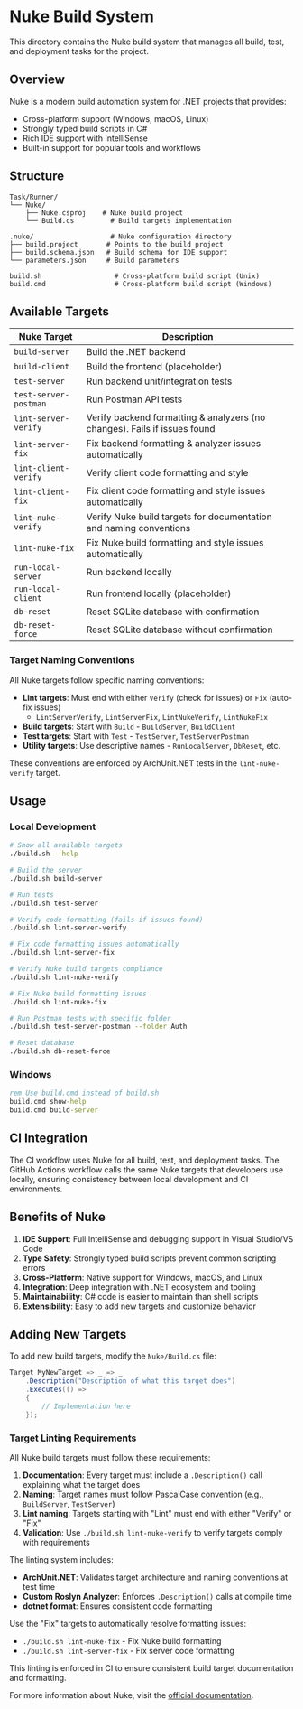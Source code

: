 # Nuke Build System

This directory contains the Nuke build system that manages all build, test, and deployment tasks for the project.

## Overview

Nuke is a modern build automation system for .NET projects that provides:
- Cross-platform support (Windows, macOS, Linux)
- Strongly typed build scripts in C#
- Rich IDE support with IntelliSense
- Built-in support for popular tools and workflows

## Structure

```
Task/Runner/
└── Nuke/
    ├── Nuke.csproj    # Nuke build project
    └── Build.cs         # Build targets implementation

.nuke/                   # Nuke configuration directory
├── build.project       # Points to the build project
├── build.schema.json   # Build schema for IDE support
└── parameters.json     # Build parameters

build.sh                  # Cross-platform build script (Unix)
build.cmd                 # Cross-platform build script (Windows)
```

## Available Targets

| Nuke Target | Description |
|-------------|-------------|
| `build-server` | Build the .NET backend |
| `build-client` | Build the frontend (placeholder) |
| `test-server` | Run backend unit/integration tests |
| `test-server-postman` | Run Postman API tests |
| `lint-server-verify` | Verify backend formatting & analyzers (no changes). Fails if issues found |
| `lint-server-fix` | Fix backend formatting & analyzer issues automatically |
| `lint-client-verify` | Verify client code formatting and style |
| `lint-client-fix` | Fix client code formatting and style issues automatically |
| `lint-nuke-verify` | Verify Nuke build targets for documentation and naming conventions |
| `lint-nuke-fix` | Fix Nuke build formatting and style issues automatically |
| `run-local-server` | Run backend locally |
| `run-local-client` | Run frontend locally (placeholder) |
| `db-reset` | Reset SQLite database with confirmation |
| `db-reset-force` | Reset SQLite database without confirmation |

### Target Naming Conventions

All Nuke targets follow specific naming conventions:

- **Lint targets**: Must end with either `Verify` (check for issues) or `Fix` (auto-fix issues)
  - `LintServerVerify`, `LintServerFix`, `LintNukeVerify`, `LintNukeFix`
- **Build targets**: Start with `Build` - `BuildServer`, `BuildClient`
- **Test targets**: Start with `Test` - `TestServer`, `TestServerPostman`
- **Utility targets**: Use descriptive names - `RunLocalServer`, `DbReset`, etc.

These conventions are enforced by ArchUnit.NET tests in the `lint-nuke-verify` target.

## Usage

### Local Development

```bash
# Show all available targets
./build.sh --help

# Build the server
./build.sh build-server

# Run tests
./build.sh test-server

# Verify code formatting (fails if issues found)
./build.sh lint-server-verify

# Fix code formatting issues automatically
./build.sh lint-server-fix

# Verify Nuke build targets compliance
./build.sh lint-nuke-verify

# Fix Nuke build formatting issues
./build.sh lint-nuke-fix

# Run Postman tests with specific folder
./build.sh test-server-postman --folder Auth

# Reset database
./build.sh db-reset-force
```

### Windows

```cmd
rem Use build.cmd instead of build.sh
build.cmd show-help
build.cmd build-server
```

## CI Integration

The CI workflow uses Nuke for all build, test, and deployment tasks. The GitHub Actions workflow calls the same Nuke targets that developers use locally, ensuring consistency between local development and CI environments.

## Benefits of Nuke

1. **IDE Support**: Full IntelliSense and debugging support in Visual Studio/VS Code
2. **Type Safety**: Strongly typed build scripts prevent common scripting errors
3. **Cross-Platform**: Native support for Windows, macOS, and Linux
4. **Integration**: Deep integration with .NET ecosystem and tooling
5. **Maintainability**: C# code is easier to maintain than shell scripts
6. **Extensibility**: Easy to add new targets and customize behavior

## Adding New Targets

To add new build targets, modify the `Nuke/Build.cs` file:

```csharp
Target MyNewTarget => _ => _
    .Description("Description of what this target does")
    .Executes(() =>
    {
        // Implementation here
    });
```

### Target Linting Requirements

All Nuke build targets must follow these requirements:

1. **Documentation**: Every target must include a `.Description()` call explaining what the target does
2. **Naming**: Target names must follow PascalCase convention (e.g., `BuildServer`, `TestServer`)
3. **Lint naming**: Targets starting with "Lint" must end with either "Verify" or "Fix"
4. **Validation**: Use `./build.sh lint-nuke-verify` to verify targets comply with requirements

The linting system includes:
- **ArchUnit.NET**: Validates target architecture and naming conventions at test time
- **Custom Roslyn Analyzer**: Enforces `.Description()` calls at compile time
- **dotnet format**: Ensures consistent code formatting

Use the "Fix" targets to automatically resolve formatting issues:
- `./build.sh lint-nuke-fix` - Fix Nuke build formatting
- `./build.sh lint-server-fix` - Fix server code formatting

This linting is enforced in CI to ensure consistent build target documentation and formatting.

For more information about Nuke, visit the [official documentation](https://nuke.build/).